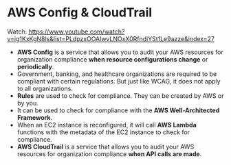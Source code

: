 # AWS Config & CloudTrail

Watch: https://www.youtube.com/watch?v=ig1KxKgN8ls&list=PLdpzxOOAlwvLNOxX0RfndiYSt1Le9azze&index=27

- **AWS Config** is a service that allows you to audit your AWS resources for organization compliance **when resource configurations change** or **periodically**.
- Government, banking, and healthcare organizations are required to be compliant with certain regulations. But just like WCAG, it does not apply to all organizations.
- **Rules** are used to check for compliance. They can be created by AWS or by you.
- It can be used to check for compliance with the **AWS Well-Architected Framework**.
- When an EC2 instance is reconfigured, it will call **AWS Lambda** functions with the metadata of the EC2 instance to check for compliance.
- **AWS CloudTrail** is a service that allows you to audit your AWS resources for organization compliance **when API calls are made**.
